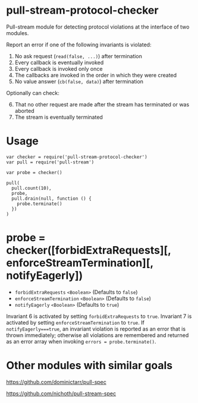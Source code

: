 # pull-stream-protocol-checker

Pull-stream module for detecting protocol violations at the interface of two modules.

Report an error if one of the following invariants is violated:

1. No ask request (````read(false, ...)````) after termination
2. Every callback is eventually invoked
3. Every callback is invoked only once
4. The callbacks are invoked in the order in which they were created
5. No value answer (````cb(false, data)````) after termination

Optionally can check:

6. That no other request are made after the stream has terminated or was aborted
7. The stream is eventually terminated

# Usage

````
var checker = require('pull-stream-protocol-checker')
var pull = require('pull-stream')

var probe = checker()

pull(
  pull.count(10),
  probe,
  pull.drain(null, function () {
    probe.terminate()
  }) 
)
````

# probe = checker([forbidExtraRequests][, enforceStreamTermination][, notifyEagerly])

* ````forbidExtraRequests````      ````<Boolean>```` (Defaults to ````false````)
* ````enforceStreamTermination```` ````<Boolean>```` (Defaults to ````false````)
* ````notifyEagerly````            ````<Boolean>```` (Defaults to ````true````)

Invariant 6 is activated by setting ````forbidExtraRequests```` to ````true````. Invariant 7 is activated by setting ````enforceStreamTermination```` to ````true````. If ````notifyEagerly===true````, an invariant violation is reported as an error that is thrown immediately; otherwise all violations are remembered and returned as an error array when invoking ````errors = probe.terminate()````.

# Other modules with similar goals

https://github.com/dominictarr/pull-spec

https://github.com/nichoth/pull-stream-spec
